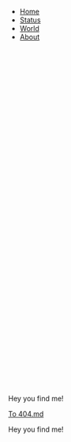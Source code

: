 <link rel="stylesheet" type="text/css" href="style/style1.css">

<nav>
   <ul class="menubar">
      <li class="menubar active"><a href="https://mananoy.github.io">Home</a></li>
      <li class="menubar"><a href="https://mananoy.github.io/pages/404">Status</a></li>
      <li class="menubar"><a href="https://mananoy.github.io/pages/404">World</a></li>
      <li class="menubar"><a href="https://mananoy.github.io/pages/404">About</a></li>
   </ul>
</nav>

<br/>
<br/>
<br/>
<br/>
<br/>
<br/>
<br/>
<br/>
<br/>
<br/>
<br/>
<br/>
<br/>
<br/>
<br/>
<br/>
<br/>
<br/>
<br/>
<br/>
<br/>
<br/>
<br/>
<br/>
<br/>
<br/>
<br/>
<br/>
<br/>
<br/>
<br/>
<br/>
<br/>
<br/>
<br/>
<br/>
<br/>
<br/>
<br/>
<br/>

<p title="Oh~ You even hover on me~~"> Hey you find me! </p>

[To 404.md](https://mananoy.github.io/pages/404)

<p title="Oh~ You even hover on me~~"> Hey you find me! </p>


